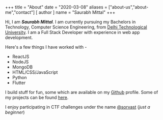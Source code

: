 +++
title = "About"
date = "2020-03-08"
aliases = ["about-us","about-me","contact"]
[ author ]
  name = "Saurabh Mittal"
+++

Hi, I am **_Saurabh Mittal_**. I am currently pursuing my Bachelors in Technology, Computer Science Engineering, from [Delhi Technological University](http://dtu.ac.in). I am a Full Stack Developer with experience in web app development.

Here's a few things I have worked with -

- ReactJS
- NodeJS
- MongoDB
- HTML/CSS/JavaScript
- Python
- Flutter

I build stuff for fun, some which are available on my [Github](https://github.com/saurabhmittal16) profile. Some of my projects can be found [here](/projects).

I enjoy participating in CTF challenges under the name [@sorvast](https://ctftime.org/team/109717) (_just a beginner_)
